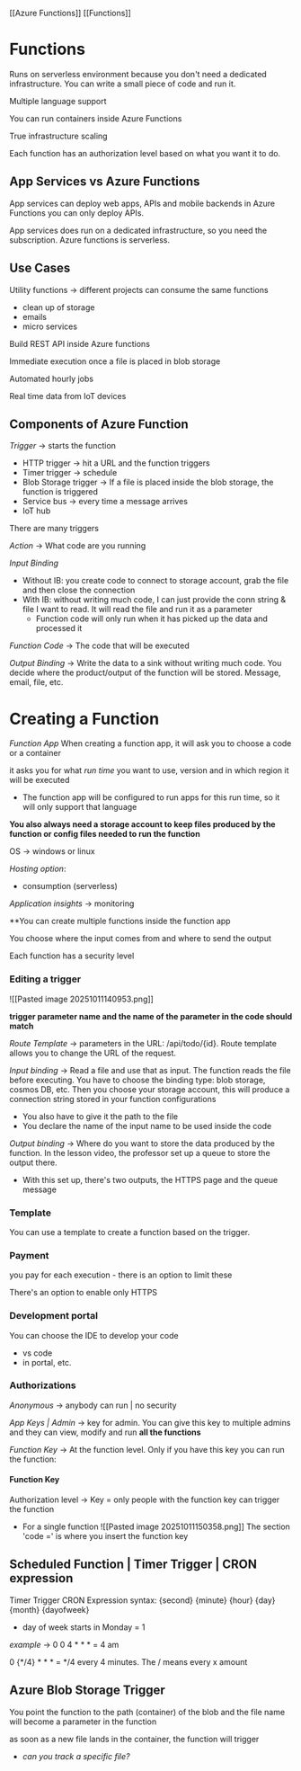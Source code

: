 [[Azure Functions]] [[Functions]]
# Functions
Runs on serverless environment because you don't need a dedicated infrastructure. You can write a small piece of code and run it.

Multiple language support 

You can run containers inside Azure Functions

True infrastructure scaling 

Each function has an authorization level based on what you want it to do. 
## App Services vs Azure Functions
App services can deploy web apps, APIs and mobile backends in Azure Functions you can only deploy APIs. 

App services does run on a dedicated infrastructure, so you need the subscription. Azure functions is serverless.

## Use Cases
Utility functions -> different projects can consume the same functions
- clean up of storage
- emails
- micro services

Build REST API inside Azure functions

Immediate execution once a file is placed in blob storage 

Automated hourly jobs 

Real time data from IoT devices

## Components of Azure Function
*Trigger* -> starts the function 
- HTTP trigger -> hit a URL and the function triggers 
- Timer trigger -> schedule 
- Blob Storage trigger -> If a file is placed inside the blob storage, the function is triggered 
- Service bus -> every time a message arrives
- IoT hub 

There are many triggers

*Action* -> What code are you running 

*Input Binding* 
- Without IB: you create code to connect to storage account, grab the file and then close the connection
- With IB: without writing much code, I can just provide the conn string & file I want to read. It will read the file and run it as a parameter 
	- Function code will only run when it has picked up the data and processed it 

*Function Code* -> The code that will be executed 

*Output Binding* -> Write the data to a sink without writing much code. You decide where the product/output of the function will be stored. Message, email, file, etc. 

# Creating a Function
*Function App* When creating a function app, it will ask you to choose a code or a container 

it asks you for what *run time* you want to use, version and in which region it will be executed
- The function app will be configured to run apps for this run time, so it will only support that language 

**You also always need a storage account to keep files produced by the function or config files needed to run the function**

OS -> windows or linux

*Hosting option*:
- consumption (serverless)

*Application insights* -> monitoring 

**You can create multiple functions inside the function app

You choose where the input comes from and where to send the output 

Each function has a security level

### Editing a trigger
![[Pasted image 20251011140953.png]]

**trigger parameter name and  the name of the parameter in the code should match** 

*Route Template* -> parameters in the URL: /api/todo/{id}. Route template allows you to change the URL of the request. 

*Input binding* -> Read a file and use that as input. The function reads the file before executing. You have to choose the binding type: blob storage, cosmos DB, etc. Then you choose your storage account, this will produce a connection string stored in your function configurations
- You also have to give it the path to the file 
- You declare the name of the input name to be used inside the code 

*Output binding* -> Where do you want to store the data produced by the function. In the lesson video, the professor set up a queue to store the output there. 
- With this set up, there's two outputs, the HTTPS page and the queue message 

### Template 
You can use a template to create a function based on the trigger. 
### Payment
you pay for each execution - there is an option to limit these

There's an option to enable only HTTPS
### Development portal
You can choose the IDE to develop your code
- vs code
- in portal, etc. 

### Authorizations
*Anonymous* -> anybody can run | no security

*App Keys | Admin* -> key for admin. You can give this key to multiple admins and they can view, modify and run **all the functions**

*Function Key* -> At the function level. Only if you have this key you can run the function:
#### Function Key
Authorization level -> Key = only people with the function key can trigger the function 
- For a single function
![[Pasted image 20251011150358.png]]
The section 'code =' is where you insert the function key

## Scheduled Function | Timer Trigger | CRON expression
Timer Trigger 
CRON Expression syntax:
{second} {minute} {hour} {day} {month} {dayofweek}
- day of week starts in Monday = 1 

*example* -> 0 0 4 * * * = 4 am

0 {*/4} * * * = */4 every 4 minutes. The / means every x amount 

## Azure Blob Storage Trigger
You point the function to the path (container) of the blob and the file name will become a parameter in the function

as soon as a new file lands in the container, the function will trigger 
- *can you track a specific file?*

 





